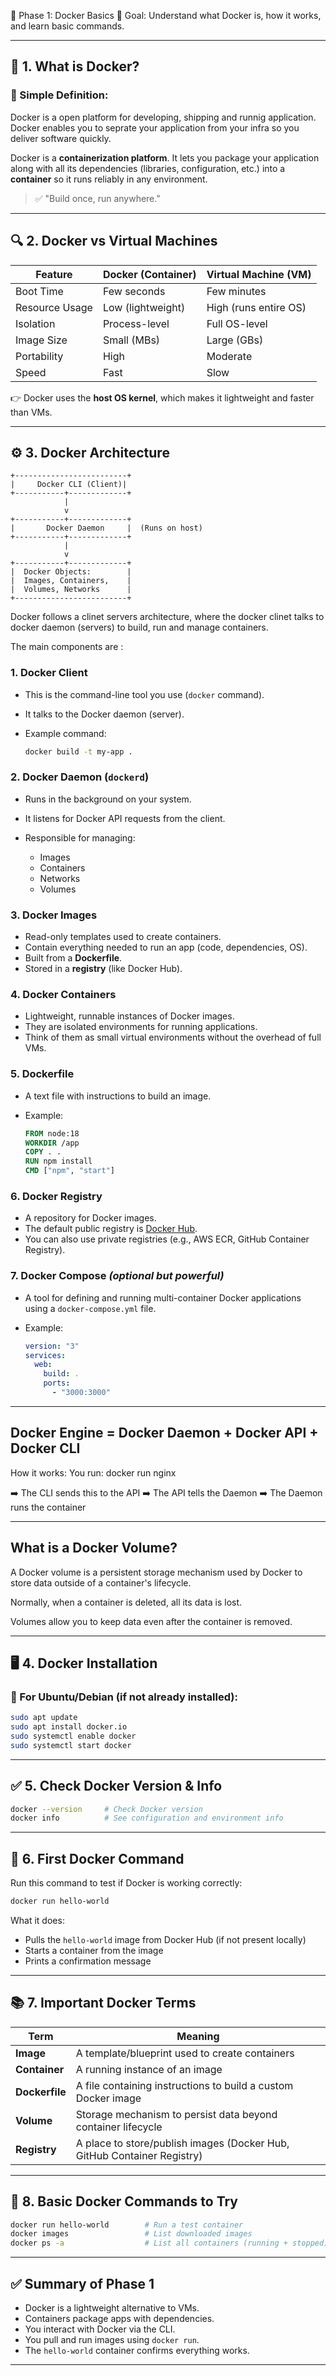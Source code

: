 🧩 Phase 1: Docker Basics
🎯 Goal: Understand what Docker is, how it works, and learn basic commands.

---

## 🚢 1. What is Docker?

### 🔹 Simple Definition:

Docker is a open platform for developing, shipping and runnig application. Docker enables you to seprate your application from your infra so you deliver software quickly.

Docker is a **containerization platform**. It lets you package your application along with all its dependencies (libraries, configuration, etc.) into a **container** so it runs reliably in any environment.

> ✅ "Build once, run anywhere."

---

## 🔍 2. Docker vs Virtual Machines

| Feature        | Docker (Container) | Virtual Machine (VM)  |
| -------------- | ------------------ | --------------------- |
| Boot Time      | Few seconds        | Few minutes           |
| Resource Usage | Low (lightweight)  | High (runs entire OS) |
| Isolation      | Process-level      | Full OS-level         |
| Image Size     | Small (MBs)        | Large (GBs)           |
| Portability    | High               | Moderate              |
| Speed          | Fast               | Slow                  |

👉 Docker uses the **host OS kernel**, which makes it lightweight and faster than VMs.

---

## ⚙️ 3. Docker Architecture

```
+-------------------------+
|     Docker CLI (Client)|
+-----------+-------------+
            |
            v
+-----------+-------------+
|       Docker Daemon     |  (Runs on host)
+-----------+-------------+
            |
            v
+-----------+-------------+
|  Docker Objects:        |
|  Images, Containers,    |
|  Volumes, Networks      |
+-------------------------+
```
Docker follows a clinet servers architecture, where the docker clinet talks to docker daemon (servers) to build, run and manage containers.

The main components are :
 
### 1. **Docker Client**

* This is the command-line tool you use (`docker` command).
* It talks to the Docker daemon (server).
* Example command:

  ```bash
  docker build -t my-app .
  ```

### 2. **Docker Daemon (`dockerd`)**

* Runs in the background on your system.
* It listens for Docker API requests from the client.
* Responsible for managing:

  * Images
  * Containers
  * Networks
  * Volumes

### 3. **Docker Images**

* Read-only templates used to create containers.
* Contain everything needed to run an app (code, dependencies, OS).
* Built from a **Dockerfile**.
* Stored in a **registry** (like Docker Hub).

### 4. **Docker Containers**

* Lightweight, runnable instances of Docker images.
* They are isolated environments for running applications.
* Think of them as small virtual environments without the overhead of full VMs.

### 5. **Dockerfile**

* A text file with instructions to build an image.
* Example:

  ```Dockerfile
  FROM node:18
  WORKDIR /app
  COPY . .
  RUN npm install
  CMD ["npm", "start"]
  ```

### 6. **Docker Registry**

* A repository for Docker images.
* The default public registry is [Docker Hub](https://hub.docker.com).
* You can also use private registries (e.g., AWS ECR, GitHub Container Registry).

### 7. **Docker Compose** *(optional but powerful)*

* A tool for defining and running multi-container Docker applications using a `docker-compose.yml` file.
* Example:

  ```yaml
  version: "3"
  services:
    web:
      build: .
      ports:
        - "3000:3000"
  ```
---
## Docker Engine = Docker Daemon + Docker API + Docker CLI
How it works:
You run:
docker run nginx

➡️ The CLI sends this to the API
➡️ The API tells the Daemon
➡️ The Daemon runs the container

---
## What is a Docker Volume?
A Docker volume is a persistent storage mechanism used by Docker to store data outside of a container's lifecycle.

Normally, when a container is deleted, all its data is lost.

Volumes allow you to keep data even after the container is removed.

---

## 🖥️ 4. Docker Installation

### 🔹 For Ubuntu/Debian (if not already installed):

```bash
sudo apt update
sudo apt install docker.io
sudo systemctl enable docker
sudo systemctl start docker
```

---

## ✅ 5. Check Docker Version & Info

```bash
docker --version     # Check Docker version
docker info          # See configuration and environment info
```

---

## 🧪 6. First Docker Command

Run this command to test if Docker is working correctly:

```bash
docker run hello-world
```

What it does:

* Pulls the `hello-world` image from Docker Hub (if not present locally)
* Starts a container from the image
* Prints a confirmation message

---

## 📚 7. Important Docker Terms

| Term           | Meaning                                                                 |
| -------------- | ----------------------------------------------------------------------- |
| **Image**      | A template/blueprint used to create containers                          |
| **Container**  | A running instance of an image                                          |
| **Dockerfile** | A file containing instructions to build a custom Docker image           |
| **Volume**     | Storage mechanism to persist data beyond container lifecycle            |
| **Registry**   | A place to store/publish images (Docker Hub, GitHub Container Registry) |

---

## 🧰 8. Basic Docker Commands to Try

```bash
docker run hello-world        # Run a test container
docker images                 # List downloaded images
docker ps -a                  # List all containers (running + stopped)
```

---

## ✅ Summary of Phase 1

* Docker is a lightweight alternative to VMs.
* Containers package apps with dependencies.
* You interact with Docker via the CLI.
* You pull and run images using `docker run`.
* The `hello-world` container confirms everything works.

---
